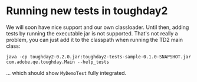 # Running new tests in toughday2
We will soon have nice support and our own classloader.
Until then, adding tests by running the executable jar is not supported.
That's not really a problem, you can just add it to the classpath when running the TD2 main class:
```
java -cp toughday2-0.2.0.jar:toughday2-tests-sample-0.1.0-SNAPSHOT.jar com.adobe.qe.toughday.Main --help_tests
```

... which should show `MyDemoTest` fully integrated.
